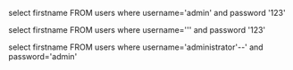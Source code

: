 select firstname FROM users where username='admin' and password '123'

select firstname FROM users where username=''' and password '123'

select firstname FROM users where username='administrator'--' and password='admin' 
